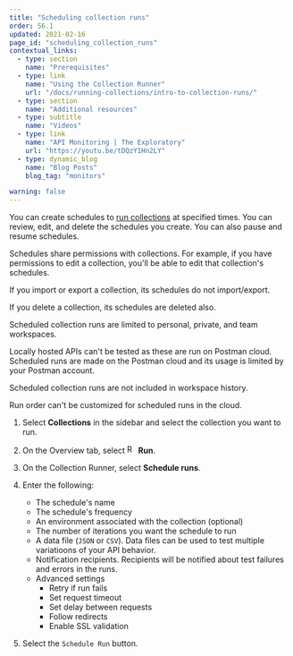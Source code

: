 ```yaml
---
title: "Scheduling collection runs"
order: 56.1
updated: 2021-02-16
page_id: "scheduling_collection_runs"
contextual_links:
  - type: section
    name: "Prerequisites"
  - type: link
    name: "Using the Collection Runner"
    url: "/docs/running-collections/intro-to-collection-runs/"
  - type: section
    name: "Additional resources"
  - type: subtitle
    name: "Videos"
  - type: link
    name: "API Monitoring | The Exploratory"
    url: "https://youtu.be/tDQzY1Hn2LY"
  - type: dynamic_blog
    name: "Blog Posts"
    blog_tag: "monitors"

warning: false
---
```


You can create schedules to [run collections](/docs/running-collections/intro-to-collection-runs/) at specified times. You can review, edit, and delete the schedules you create. You can also pause and resume schedules.

Schedules share permissions with collections. For example, if you have permissions to edit a collection, you'll be able to edit that collection's schedules.

If you import or export a collection, its schedules do not import/export.

If you delete a collection, its schedules are deleted also.

Scheduled collection runs are limited to personal, private, and team workspaces.

Locally hosted APIs can't be tested as these are run on Postman cloud. Scheduled runs are made on the Postman cloud and its usage is limited by your Postman account.

Scheduled collection runs are not included in workspace history.

Run order can't be customized for scheduled runs in the cloud.

1. Select **Collections** in the sidebar and select the collection you want to run.

1. On the Overview tab, select <img alt="Runner icon" src="https://assets.postman.com/postman-docs/icon-runner-v9.jpg#icon" width="16px"> **Run**.

1. On the Collection Runner, select **Schedule runs**.

1. Enter the following:
    * The schedule's name
    * The schedule's frequency
    * An environment associated with the collection (optional)
    * The number of iterations you want the schedule to run
    * A data file (`JSON` or `CSV`). Data files can be used to test multiple variatioons of your API behavior.
    * Notification recipients. Recipients will be notified about test failures and errors in the runs.
    * Advanced settings
      * Retry if run fails
      * Set request timeout
      * Set delay between requests
      * Follow redirects
      * Enable SSL validation

1. Select the `Schedule Run` button.
